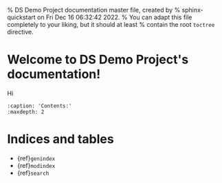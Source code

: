 % DS Demo Project documentation master file, created by
% sphinx-quickstart on Fri Dec 16 06:32:42 2022.
% You can adapt this file completely to your liking, but it should at least
% contain the root `toctree` directive.

# Welcome to DS Demo Project's documentation!

Hi

```{toctree}
:caption: 'Contents:'
:maxdepth: 2
```

# Indices and tables

- {ref}`genindex`
- {ref}`modindex`
- {ref}`search`
